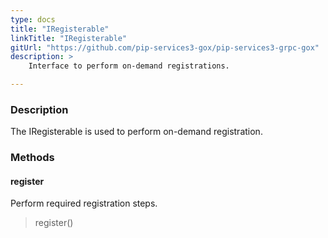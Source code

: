 ```yaml
---
type: docs
title: "IRegisterable"
linkTitle: "IRegisterable"
gitUrl: "https://github.com/pip-services3-gox/pip-services3-grpc-gox"
description: > 
    Interface to perform on-demand registrations.

---
```


### Description

The IRegisterable is used to perform on-demand registration.


### Methods

#### register
Perform required registration steps.

> register()
